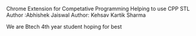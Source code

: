 Chrome Extension for Competative Programming Helping to use CPP STL
Author :Abhishek Jaiswal
Author: Kehsav Kartik Sharma

We are Btech 4th year student hoping for best


